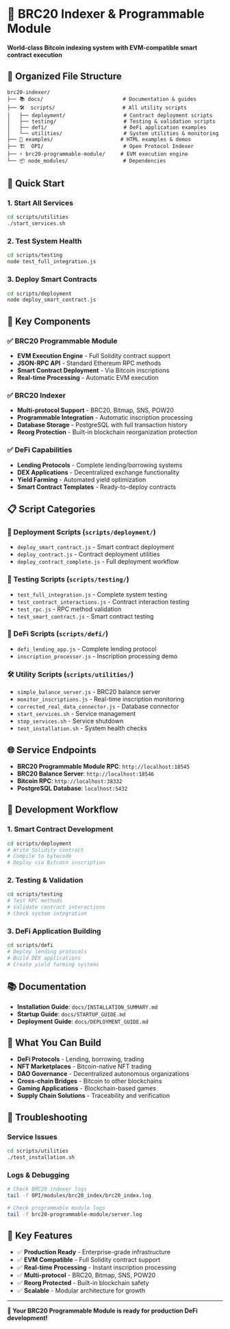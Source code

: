 # 🚀 BRC20 Indexer & Programmable Module

**World-class Bitcoin indexing system with EVM-compatible smart contract execution**

## 📁 **Organized File Structure**

```
brc20-indexer/
├── 📚 docs/                          # Documentation & guides
├── 🛠️  scripts/                      # All utility scripts
│   ├── deployment/                   # Contract deployment scripts
│   ├── testing/                      # Testing & validation scripts  
│   ├── defi/                         # DeFi application examples
│   └── utilities/                    # System utilities & monitoring
├── 🎯 examples/                      # HTML examples & demos
├── 🏗️  OPI/                          # Open Protocol Indexer
├── ⚡ brc20-programmable-module/     # EVM execution engine
└── 📦 node_modules/                  # Dependencies
```

## 🚀 **Quick Start**

### **1. Start All Services**
```bash
cd scripts/utilities
./start_services.sh
```

### **2. Test System Health**
```bash
cd scripts/testing
node test_full_integration.js
```

### **3. Deploy Smart Contracts**
```bash
cd scripts/deployment
node deploy_smart_contract.js
```

## 🎯 **Key Components**

### **✅ BRC20 Programmable Module**
- **EVM Execution Engine** - Full Solidity contract support
- **JSON-RPC API** - Standard Ethereum RPC methods
- **Smart Contract Deployment** - Via Bitcoin inscriptions
- **Real-time Processing** - Automatic EVM execution

### **✅ BRC20 Indexer**
- **Multi-protocol Support** - BRC20, Bitmap, SNS, POW20
- **Programmable Integration** - Automatic inscription processing
- **Database Storage** - PostgreSQL with full transaction history
- **Reorg Protection** - Built-in blockchain reorganization protection

### **✅ DeFi Capabilities**
- **Lending Protocols** - Complete lending/borrowing systems
- **DEX Applications** - Decentralized exchange functionality
- **Yield Farming** - Automated yield optimization
- **Smart Contract Templates** - Ready-to-deploy contracts

## 📋 **Script Categories**

### **🚀 Deployment Scripts** (`scripts/deployment/`)
- `deploy_smart_contract.js` - Smart contract deployment
- `deploy_contract.js` - Contract deployment utilities
- `deploy_contract_complete.js` - Full deployment workflow

### **🧪 Testing Scripts** (`scripts/testing/`)
- `test_full_integration.js` - Complete system testing
- `test_contract_interactions.js` - Contract interaction testing
- `test_rpc.js` - RPC method validation
- `test_smart_contract.js` - Smart contract testing

### **🏦 DeFi Scripts** (`scripts/defi/`)
- `defi_lending_app.js` - Complete lending protocol
- `inscription_processor.js` - Inscription processing demo

### **🛠️ Utility Scripts** (`scripts/utilities/`)
- `simple_balance_server.js` - BRC20 balance server
- `monitor_inscriptions.js` - Real-time inscription monitoring
- `corrected_real_data_connector.js` - Database connector
- `start_services.sh` - Service management
- `stop_services.sh` - Service shutdown
- `test_installation.sh` - System health checks

## 🌐 **Service Endpoints**

- **BRC20 Programmable Module RPC**: `http://localhost:18545`
- **BRC20 Balance Server**: `http://localhost:18546`
- **Bitcoin RPC**: `http://localhost:38332`
- **PostgreSQL Database**: `localhost:5432`

## 🎯 **Development Workflow**

### **1. Smart Contract Development**
```bash
cd scripts/deployment
# Write Solidity contract
# Compile to bytecode
# Deploy via Bitcoin inscription
```

### **2. Testing & Validation**
```bash
cd scripts/testing
# Test RPC methods
# Validate contract interactions
# Check system integration
```

### **3. DeFi Application Building**
```bash
cd scripts/defi
# Deploy lending protocols
# Build DEX applications
# Create yield farming systems
```

## 📚 **Documentation**

- **Installation Guide**: `docs/INSTALLATION_SUMMARY.md`
- **Startup Guide**: `docs/STARTUP_GUIDE.md`
- **Deployment Guide**: `docs/DEPLOYMENT_GUIDE.md`

## 🚀 **What You Can Build**

- **DeFi Protocols** - Lending, borrowing, trading
- **NFT Marketplaces** - Bitcoin-native NFT trading
- **DAO Governance** - Decentralized autonomous organizations
- **Cross-chain Bridges** - Bitcoin to other blockchains
- **Gaming Applications** - Blockchain-based games
- **Supply Chain Solutions** - Traceability and verification

## 🔧 **Troubleshooting**

### **Service Issues**
```bash
cd scripts/utilities
./test_installation.sh
```

### **Logs & Debugging**
```bash
# Check BRC20 indexer logs
tail -f OPI/modules/brc20_index/brc20_index.log

# Check programmable module logs
tail -f brc20-programmable-module/server.log
```

## 🌟 **Key Features**

- ✅ **Production Ready** - Enterprise-grade infrastructure
- ✅ **EVM Compatible** - Full Solidity contract support
- ✅ **Real-time Processing** - Instant inscription processing
- ✅ **Multi-protocol** - BRC20, Bitmap, SNS, POW20
- ✅ **Reorg Protected** - Built-in blockchain safety
- ✅ **Scalable** - Modular architecture for growth

---

**🎉 Your BRC20 Programmable Module is ready for production DeFi development!**
